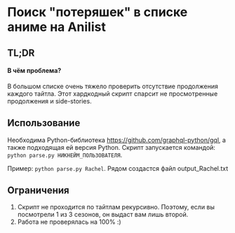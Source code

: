 # Поиск "потеряшек" в списке аниме на Anilist
## TL;DR
#### В чём проблема?
В большом списке очень тяжело проверить отсутствие продолжения каждого тайтла. 
Этот хардкодный скрипт спарсит не просмотренные продолжения и side-stories.

## Использование
Необходима Python-библиотека https://github.com/graphql-python/gql, а также подходящая ей версия Python.
Скрипт запускается командой:
`python parse.py НИКНЕЙМ_ПОЛЬЗОВАТЕЛЯ`.

Пример: `python parse.py Rachel`. Рядом создастся файл output_Rachel.txt

## Ограничения
1) Скрипт не проходится по тайтлам рекурсивно. Поэтому, если вы посмотрели 1 из 3 сезонов, он выдаст вам лишь второй.
2) Работа не проверялась на 100% :)